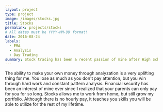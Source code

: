 ```yaml
---
layout: project
type: project
image: /images/stocks.jpg
title: Stocks
permalink: projects/stocks
# All dates must be YYYY-MM-DD format!
date: 2016-08-24
labels:
  - EMA
  - Analysis
  - Day Trading
summary: Stock trading has been a recent passion of mine after High School graduation.
---
```

 
 The ability to make your own money through analyzation is a very uplifting thing for me. You lose as much as you don't pay attention, but you win through hard work and constant pattern analysis. Financial security has been an interest of mine ever since I realized that your parents can only pay for you for so long. Stocks allows me to work from home, but still grow my portfolio. Although there is no hourly pay, it teaches you skills you will be able to utilize for the rest of my lifetime. 
